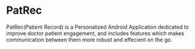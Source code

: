 # PatRec
PatRec(Patient Record) is a Personalized Android Application dedicated to improve doctor patient engagement, and includes features which makes communication between them more robust and effecient on the go.
